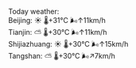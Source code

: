 Today weather:  
Beijing: ☀️ 🌡️+31°C 🌬️↑11km/h  
Tianjin: ⛅️  🌡️+30°C 🌬️↑11km/h  
Shijiazhuang: ☀️ 🌡️+30°C 🌬️↑15km/h  
Tangshan: ⛅️  🌡️+30°C 🌬️↗7km/h  
